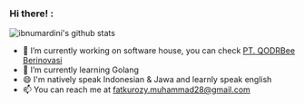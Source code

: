 ### Hi there! :  
![ibnumardini's github stats](https://github-readme-stats.vercel.app/api?username=ibnumardini&show_icons=true)

- 🔭 I’m currently working on software house, you can check <a href="https://qodrbee.com/">PT. QODRBee Berinovasi</a>
- 🌱 I’m currently learning Golang
- 😄 I'm natively speak Indonesian & Jawa and learnly speak english
- 📫 You can reach me at fatkurozy.muhammad28@gmail.com
